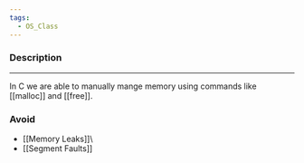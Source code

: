 ```yaml
---
tags:
  - OS_Class
---
```

### Description
---
In C we are able to manually mange memory using commands like [[malloc]] and [[free]].

### Avoid
- [[Memory Leaks]]\
- [[Segment Faults]]